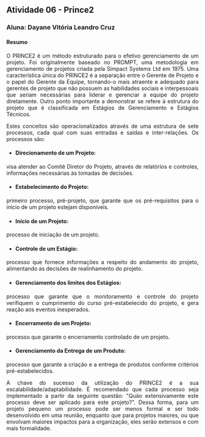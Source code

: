 ## Atividade 06 - Prince2

### Aluna: Dayane Vitória Leandro Cruz

#### Resumo

<p style="text-align: justify;"> O PRINCE2 é um método estruturado para o efetivo gerenciamento de um projeto. Foi originalmente baseado no PROMPT, uma metodologia em gerenciamento de projetos criada pela Simpact Systems Ltd em 1975. 
Uma característica única do PRINCE2 é a separação entre o Gerente de Projeto e o papel do Gerente da Equipe, tornando-o mais atraente e adequado para gerentes de projeto que não possuem as habilidades sociais e interpessoais que seriam necessárias para liderar e gerenciar a equipe do projeto diretamente.
Outro ponto importante a demonstrar se refere à estrutura do projeto que é classificada em Estágios de Gerenciamento e Estágios Técnicos.
</p>

<p style="text-align: justify;"> Estes conceitos são operacionalizados através de uma estrutura
de sete processos, cada qual com suas entradas e saídas e inter-relações. Os processos são: </p>

-  #### Direcionamento de um Projeto: 
<p style="text-align: justify;">visa atender ao Comitê Diretor
do Projeto, através de relatórios e controles, informações necessárias às tomadas de decisões. </p>

- #### Estabelecimento do Projeto:
<p style="text-align: justify;"> primeiro processo, pré-projeto, que garante que os pré-requisitos para o início de um projeto estejam disponíveis. </p>

- #### Início de um Projeto:
<p style="text-align: justify;"> processo de iniciação de um projeto. </p>

- #### Controle de um Estágio:
<p style="text-align: justify;"> processo que fornece informações a respeito do andamento do projeto, alimentando as decisões de realinhamento do projeto.</p>

- #### Gerenciamento dos limites dos Estágios:
<p style="text-align: justify;"> processo que garante que o monitoramento e controle do projeto verifiquem o cumprimento do curso pré-estabelecido do projeto, e gera reação aos eventos inesperados. </p>

- #### Encerramento de um Projeto: 
<p style="text-align: justify;"> processo que garante o encerramento controlado de um projeto. </p>

- #### Gerenciamento da Entrega de um Produto:
<p style="text-align: justify;"> processo que garante a criação e a entrega de produtos conforme critérios pré-estabelecidos. </p>

<p style="text-align: justify;"> A chave do sucesso da utilização do PRINCE2 é a sua escalabilidade/adaptabilidade. É recomendado que cada processo seja implementado a partir da seguinte questão: "Quão extensivamente este processo deve ser aplicado para este projeto?". Dessa forma, para um projeto pequeno um processo pode ser menos formal e ser todo desenvolvido em uma reunião, enquanto que para projetos maiores, ou que envolvam maiores impactos para a organização, eles serão extensos e com mais formalidade. </p>








